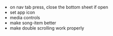 - on nav tab press, close the bottom sheet if open
- set app icon
- media controls
- make song-item better
- make double scrolling work properly
